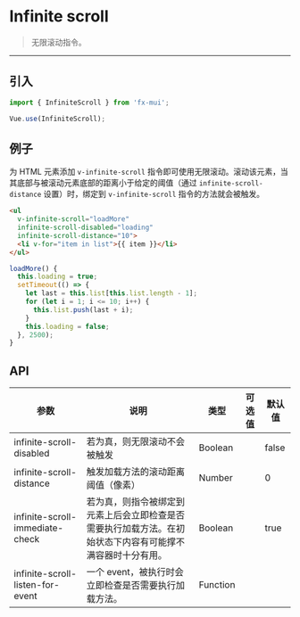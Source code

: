 # Infinite scroll

> 无限滚动指令。

-------------

## 引入

```javascript
import { InfiniteScroll } from 'fx-mui';

Vue.use(InfiniteScroll);
```

## 例子

为 HTML 元素添加 `v-infinite-scroll` 指令即可使用无限滚动。滚动该元素，当其底部与被滚动元素底部的距离小于给定的阈值（通过 `infinite-scroll-distance` 设置）时，绑定到 `v-infinite-scroll` 指令的方法就会被触发。

```html
<ul
  v-infinite-scroll="loadMore"
  infinite-scroll-disabled="loading"
  infinite-scroll-distance="10">
  <li v-for="item in list">{{ item }}</li>
</ul>
```

```javascript
loadMore() {
  this.loading = true;
  setTimeout(() => {
    let last = this.list[this.list.length - 1];
    for (let i = 1; i <= 10; i++) {
      this.list.push(last + i);
    }
    this.loading = false;
  }, 2500);
}
```

## API
| 参数 | 说明 | 类型 | 可选值 | 默认值 |
|------|-------|---------|-------|--------|
| infinite-scroll-disabled | 若为真，则无限滚动不会被触发 | Boolean | | false |
| infinite-scroll-distance | 触发加载方法的滚动距离阈值（像素） | Number | | 0 |
| infinite-scroll-immediate-check | 若为真，则指令被绑定到元素上后会立即检查是否需要执行加载方法。在初始状态下内容有可能撑不满容器时十分有用。 | Boolean | | true |
| infinite-scroll-listen-for-event | 一个 event，被执行时会立即检查是否需要执行加载方法。 | Function | | |
